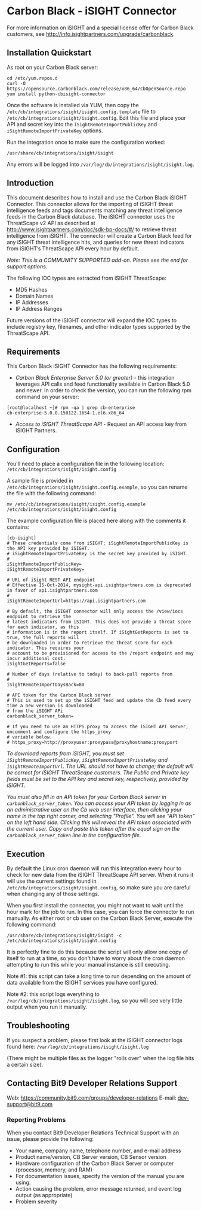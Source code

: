 # Carbon Black - iSIGHT Connector

For more information on iSIGHT and a special license offer for Carbon Black customers, see http://info.isightpartners.com/upgrade/carbonblack.

## Installation Quickstart

As root on your Carbon Black server:
```
cd /etc/yum.repos.d
curl -O https://opensource.carbonblack.com/release/x86_64/CbOpenSource.repo
yum install python-cbisight-connector
```

Once the software is installed via YUM, then copy the `/etc/cb/integrations/isight/isight.config.template` file to `/etc/cb/integrations/isight/isight.config`. Edit this file and place your API and secret key into the `iSightRemoteImportPublicKey` and `iSightRemoteImportPrivateKey` options.

Run the integration once to make sure the configuration worked:
```
/usr/share/cb/integrations/isight/isight
```

Any errors will be logged into `/var/log/cb/integrations/isight/isight.log`.

## Introduction

This document describes how to install and use the Carbon Black iSIGHT Connector.  This connector allows for the importing of iSIGHT threat intelligence feeds and tags documents matching any threat intelligence feeds in the Carbon Black database. The iSIGHT connector uses the ThreatScape v2 API as described at http://www.isightpartners.com/doc/sdk-bp-docs/#/ to retrieve threat intelligence from iSIGHT. The connector will create a Carbon Black feed for any iSIGHT threat intelligence hits, and queries for new threat indicators from iSIGHT’s ThreatScape API every hour by default.

*Note: This is a COMMUNITY SUPPORTED add-on. Please see the end for support options.*

The following IOC types are extracted from iSIGHT ThreatScape:
* MD5 Hashes
* Domain Names
* IP Addresses
* IP Address Ranges

Future versions of the iSIGHT connector will expand the IOC types to include registry key, filenames, and other indicator types supported by the ThreatScape API.

## Requirements

This Carbon Black iSIGHT Connector has the following requirements: 
* *Carbon Black Enterprise Server 5.0 (or greater)* - this integration leverages API calls and feed functionality available in Carbon Black 5.0 and newer.  In order to check the version, you can run the following rpm command on your server: 

```
[root@localhost ~]# rpm -qa | grep cb-enterprise
cb-enterprise-5.0.0.150122.1654-1.el6.x86_64
```

* *Access to iSIGHT ThreatScape API* - Request an API access key from iSIGHT Partners.

## Configuration

You'll need to place a configuration file in the following location: `/etc/cb/integrations/isight/isight.config`

A sample file is provided in `/etc/cb/integrations/isight/isight.config.example`, so you can rename the file with the following command: 

```
mv /etc/cb/integrations/isight/isight.config.example /etc/cb/integrations/isight/isight.config
```

The example configuration file is placed here along with the comments it contains:

```
[cb-isight]
# These credentials come from iSIGHT; iSightRemoteImportPublicKey is the API key provided by iSIGHT.
# iSightRemoteImportPrivateKey is the secret key provided by iSIGHT.
#
iSightRemoteImportPublicKey=
iSightRemoteImportPrivateKey=

# URL of iSight REST API endpoint
# Effective 15-Oct-2014, mysight-api.isightpartners.com is deprecated in favor of api.isightpartners.com
#
iSightRemoteImportUrl=https://api.isightpartners.com

# By default, the iSIGHT connector will only access the /view/iocs endpoint to retrieve the
# latest indicators from iSIGHT. This does not provide a threat score for each indicator, as this
# information is in the report itself. If iSightGetReports is set to true, the full reports will
# be downloaded in order to retrieve the threat score for each indicator. This requires your
# account to be provisioned for access to the /report endpoint and may incur additional cost.
iSightGetReports=false

# Number of days (relative to today) to back-pull reports from
#
iSightRemoteImportDaysBack=80

# API token for the Carbon Black server
# This is used to set up the iSIGHT feed and update the Cb feed every time a new version is downloaded
# from the iSIGHT APi
carbonblack_server_token=

# If you need to use an HTTPS proxy to access the iSIGHT API server, uncomment and configure the https_proxy
# variable below.
# https_proxy=http://proxyuser:proxypass@proxyhostname:proxyport

```

*To download reports from iSIGHT, you must set `iSightRemoteImportPublicKey`, `iSightRemoteImportPrivateKey` 
and `iSightRemoteImportUrl`. The URL should not have to change; the default will be correct for 
iSIGHT ThreatScape customers. The Public and Private key fields must be set to the API key and 
secret key, respectively, provided by iSIGHT.*

*You must also fill in an API token for your Carbon Black server in `carbonblack_server_token`. You can
access your API token by logging in as an administrative user on the Cb web user interface, then 
clicking your name in the top right corner, and selecting "Profile". You will see "API token" on the left
hand side. Clicking this will reveal the API token associated with the current user. Copy and paste
this token after the equal sign on the `carbonblack_server_token` line in the configuration file.* 

## Execution

By default the Linux cron daemon will run this integration every hour to check for new data from the iSIGHT ThreatScape API server.  When it runs it will use the current settings found in `/etc/cb/integrations/isight/isight.config`, so make sure you are careful when changing any of those settings.

When you first install the connector, you might not want to wait until the hour mark for the job to run.  In this case, you can force the connector to run manually.  As either root or cb user on the Carbon Black Server, execute the following command:

```
/usr/share/cb/integrations/isight/isight -c /etc/cb/integrations/isight/isight.config
```

It is perfectly fine to do this because the script will only allow one copy of itself to run at a time, so you don't have to worry about the cron daemon attempting to run this while your manual instance is still executing.  

Note #1: this script can take a long time to run depending on the amount of data available from the ISIGHT services you have configured. 

Note #2: this script logs everything to `/var/log/cb/integrations/isight/isight.log`, so you will see very little output when you run it manually.

## Troubleshooting

If you suspect a problem, please first look at the iSIGHT connector logs found here: `/var/log/cb/integrations/isight/isight.log`

(There might be multiple files as the logger "rolls over" when the log file hits a certain size).

## Contacting Bit9 Developer Relations Support

Web: https://community.bit9.com/groups/developer-relations
E-mail: dev-support@bit9.com

### Reporting Problems

When you contact Bit9 Developer Relations Technical Support with an issue, please provide the following:

* Your name, company name, telephone number, and e-mail address
* Product name/version, CB Server version, CB Sensor version
* Hardware configuration of the Carbon Black Server or computer (processor, memory, and RAM) 
* For documentation issues, specify the version of the manual you are using. 
* Action causing the problem, error message returned, and event log output (as appropriate) 
* Problem severity

